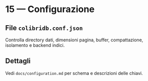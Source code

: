 15 — Configurazione
===================

File `colibridb.conf.json`
--------------------------
Controlla directory dati, dimensioni pagina, buffer, compattazione, isolamento e backend indici.

Dettagli
--------
Vedi `docs/configuration.md` per schema e descrizioni delle chiavi.


